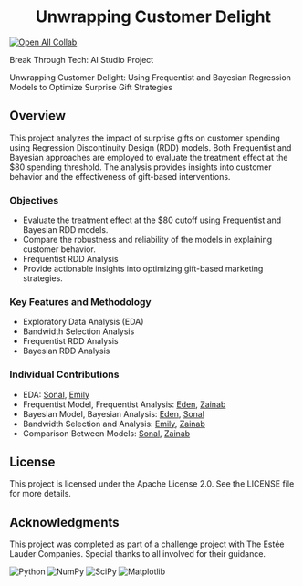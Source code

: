 <h1 align="center">Unwrapping Customer Delight</h1>


[![Open All Collab](https://colab.research.google.com/assets/colab-badge.svg)](https://colab.research.google.com/github/zzaneer086/Unwrapping-Customer-Delight)

<p>Break Through Tech: AI Studio Project</p>
<p>Unwrapping Customer Delight: Using Frequentist and Bayesian Regression Models to Optimize Surprise Gift Strategies</p>

<h2>Overview</h2>
<p>This project analyzes the impact of surprise gifts on customer spending using Regression Discontinuity Design (RDD) models. Both Frequentist and Bayesian approaches are employed to evaluate the treatment effect at the $80 spending threshold. The analysis provides insights into customer behavior and the effectiveness of gift-based interventions.</p>

<h3>Objectives</h3>
<ul>
  <li>Evaluate the treatment effect at the $80 cutoff using Frequentist and Bayesian RDD models.</li>
  <li>Compare the robustness and reliability of the models in explaining customer behavior.</li>
  <li>Frequentist RDD Analysis</li>
  <li>Provide actionable insights into optimizing gift-based marketing strategies.</li>
</ul>

<h3>Key Features and Methodology </h3>
<ul>
  <li>Exploratory Data Analysis (EDA)</li>
  <li>Bandwidth Selection Analysis</li>
  <li>Frequentist RDD Analysis</li>
  <li>Bayesian RDD Analysis</li>
</ul>


<h3>Individual Contributions</h3>
<ul>
  <li> EDA: <a href="https://github.com/s-bhatia1216">Sonal</a>, <a href="https://github.com/emilyp6">Emily</a></li>
  <li> Frequentist Model, Frequentist Analysis: <a href="https://github.com/edenhandom">Eden</a>, <a href="https://github.com/zzaneer086">Zainab</a></li>
  <li> Bayesian Model, Bayesian Analysis: <a href="https://github.com/edenhandom">Eden</a>, <a href="https://github.com/s-bhatia1216">Sonal</a></li>
  <li> Bandwidth Selection and Analysis: <a href="https://github.com/emilyp6">Emily</a>, <a href="https://github.com/zzaneer086">Zainab</a></li>
  <li> Comparison Between Models: <a href="https://github.com/s-bhatia1216">Sonal</a>, <a href="https://github.com/zzaneer086">Zainab</a></li>
</ul>


<h2>License</h2>
<p>This project is licensed under the Apache License 2.0. See the LICENSE file for more details.</p>

<h2>Acknowledgments</h2>
<p>This project was completed as part of a challenge project with The Estée Lauder Companies. Special thanks to all involved for their guidance.</p>

![Python](https://img.shields.io/badge/python-3670A0?style=for-the-badge&logo=python&logoColor=ffdd54)
![NumPy](https://img.shields.io/badge/numpy-%23013243.svg?style=for-the-badge&logo=numpy&logoColor=white)
![SciPy](https://img.shields.io/badge/SciPy-%230C55A5.svg?style=for-the-badge&logo=scipy&logoColor=%white)
![Matplotlib](https://img.shields.io/badge/Matplotlib-%23ffffff.svg?style=for-the-badge&logo=Matplotlib&logoColor=black)
